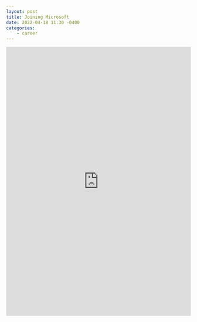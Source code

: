 ```yaml
---
layout: post
title: Joining Microsoft
date: 2022-04-18 11:30 -0400
categories: 
    - career 
---
```

<iframe src="https://www.linkedin.com/embed/feed/update/urn:li:share:6921815848412135424" height="734" width="504" frameborder="0" allowfullscreen="" title="Embedded post"></iframe>